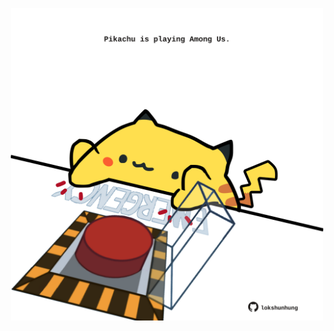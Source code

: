 <!-- built at 03/10/2025, 12:00:43 UTC -->
<p align="center">
  <img width="500" height="500" src="./ReadmeImage.svg">
</p>
